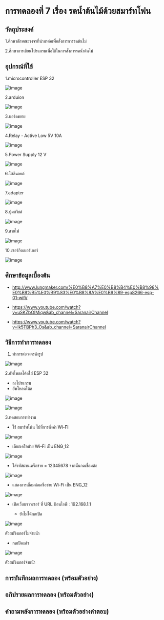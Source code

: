 # การทดลองที่ 7 เรื่อง รดน้ำต้นไม้ด้วยสมาร์ทโฟน

## วัตถุประสงค์ 

1.ศึกษาลักษณะวงจรที่นำมาต่อเพื่อสั่งการการรดต้นไม่

2.ศึกษาการเขียนโปรแกรมเพื่อใช้ในการสั่งการรดน้ำต้นไม้

## อุปกรณ์ที่ใช้ 

1.microcontroller ESP 32

![image](https://user-images.githubusercontent.com/80879788/113187378-fcd2a880-9282-11eb-9cc0-1f71daa305b7.png)

2.arduion 

![image](https://user-images.githubusercontent.com/80879788/113188236-fabd1980-9283-11eb-85c6-7caeb375881b.png)

3.บอร์ดขยาย

![image](https://user-images.githubusercontent.com/80879788/113188265-06104500-9284-11eb-8d21-e43802c0ae92.png)

4.Relay - Active Low 5V 10A

![image](https://user-images.githubusercontent.com/80879788/113188316-17595180-9284-11eb-989e-765e5630873b.png)

5.Power Supply 12 V

![image](https://user-images.githubusercontent.com/80879788/113188353-217b5000-9284-11eb-981f-2bac435e71c4.png)

6.โซลินอยต์

![image](https://user-images.githubusercontent.com/80879788/113188379-29d38b00-9284-11eb-8641-8e10df9d3bb3.png)

7.adapter

![image](https://user-images.githubusercontent.com/80879788/113188398-322bc600-9284-11eb-97de-8d323f2d7b1c.png)


8.ปุ่มสวิชต์

![image](https://user-images.githubusercontent.com/80879788/113188428-3bb52e00-9284-11eb-835c-12d227babd0a.png)

9.สายไฟ

![image](https://user-images.githubusercontent.com/80879788/113188462-47085980-9284-11eb-8fca-0eff9eaa7d88.png)


10.เซอร์กิตเบอร์เกอร์

![image](https://user-images.githubusercontent.com/80879788/113188499-5091c180-9284-11eb-95f9-5f6e12d5fd27.png)


## ศึกษาข้อมูลเบื้องต้น 

* http://www.lungmaker.com/%E0%B8%A7%E0%B8%B4%E0%B8%98%E0%B8%B5%E0%B9%83%E0%B8%8A%E0%B9%89-esp8266-esp-01-wifi/

* https://www.youtube.com/watch?v=uSKZbOIMiqw&ab_channel=SaranairChannel

* https://www.youtube.com/watch?v=Ik5TBPh3_Os&ab_channel=SaranairChannel

## วิธีการทำการทดลอง

1. ทำการต่อวงจรดังรูป

![image](https://user-images.githubusercontent.com/80879788/113190676-ca2aaf00-9286-11eb-8aa9-6adf1539653c.png)

2.อัพโหลดโค้ดใส่ ESP 32

* ลงโปรแกรม
* อัพโหลดโค้ด

![image](https://user-images.githubusercontent.com/80879788/113195974-21338280-928d-11eb-9b3f-f1d8b9447b25.png)

![image](https://user-images.githubusercontent.com/80879788/113196286-838c8300-928d-11eb-8466-6c54cb1a7ce0.png)

3.ทดสอบการทำงาน

* ใช้ สมาร์ทโฟน ไปที่การตั้งค่า Wi-Fi

![image](https://user-images.githubusercontent.com/80879788/113198037-a0c25100-928f-11eb-99db-2d8958c71fdb.png)

* เลือกเครือข่าย Wi-Fi เป็น ENG_12

![image](https://user-images.githubusercontent.com/80879788/113198160-c8b1b480-928f-11eb-9f23-b7cfe517a498.png)

* ใส่รหัสผ่านเครือข่าย = 12345678 จากนั้นกดเชื่อมต่อ

![image](https://user-images.githubusercontent.com/80879788/113198244-e717b000-928f-11eb-90cc-598399380201.png)

* แสดงการเชื่อมต่อเครือข่าย Wi-Fi เป็น ENG_12

![image](https://user-images.githubusercontent.com/80879788/113198503-3231c300-9290-11eb-92d1-c8123d9f9120.png)

* เปิดเว็บบราวเซอร์ ที่ URL ป้อนไอพี : 192.168.1.1

  * ยังไม่ได้กดเปิด 
  
![image](https://user-images.githubusercontent.com/80879788/113199179-0531e000-9291-11eb-9810-765cd8049e6d.png)

  ตัวสปริงเกอร์ไม่จ่ายน้ำ

  * กดเปิดแล้ว

![image](https://user-images.githubusercontent.com/80879788/113199221-11b63880-9291-11eb-9852-903d10ecf8aa.png)

  ตัวสปริงเกอร์จ่ายน้ำ

## การบันทึกผลการทดลอง (พร้อมตัวอย่าง)

## อภิปรายผลการทดลอง (พร้อมตัวอย่าง)

## คำถามหลังการทดลอง (พร้อมตัวอย่างคำตอบ)
